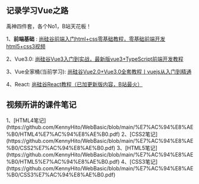 <h2>记录学习Vue之路</h2>

禹神四件套，各个No1，B站天花板！

1、**前端基础** : [尚硅谷前端入门html+css零基础教程，零基础前端开发html5+css3视频](https://www.bilibili.com/video/BV1p84y1P7Z5/?spm_id_from=333.788.comment.all.click&vd_source=0aba82a4002c00e3a072b82df5f53868)

2、Vue3.0: [尚硅谷Vue3入门到实战，最新版vue3+TypeScript前端开发教程](https://www.bilibili.com/video/BV1Za4y1r7KE/?spm_id_from=333.788.comment.all.click&vd_source=0aba82a4002c00e3a072b82df5f53868)

3、Vue全家桶(当前学习): [尚硅谷Vue2.0+Vue3.0全套教程丨vuejs从入门到精通](
https://www.bilibili.com/video/BV1Zy4y1K7SH/?p=6&spm_id_from=pageDriver&vd_source=0aba82a4002c00e3a072b82df5f53868)

4、React: [尚硅谷React教程（已加更新版内容，B站最火）](https://www.bilibili.com/video/BV1wy4y1D7JT/?spm_id_from=333.788.comment.all.click&vd_source=0aba82a4002c00e3a072b82df5f53868)


<h2>视频所讲的课件笔记</h2>
1、[HTML4笔记](https://github.com/KennyHito/WebBasic/blob/main/%E7%AC%94%E8%AE%B0/HTML4%E7%AC%94%E8%AE%B0.pdf)
2、[CSS2笔记](https://github.com/KennyHito/WebBasic/blob/main/%E7%AC%94%E8%AE%B0/CSS2%E7%AC%94%E8%AE%B0.pdf)
3、[HTML5笔记](https://github.com/KennyHito/WebBasic/blob/main/%E7%AC%94%E8%AE%B0/HTML5%E7%AC%94%E8%AE%B0.pdf)
4、[CSS3笔记](https://github.com/KennyHito/WebBasic/blob/main/%E7%AC%94%E8%AE%B0/CSS3%E7%AC%94%E8%AE%B0.pdf)
